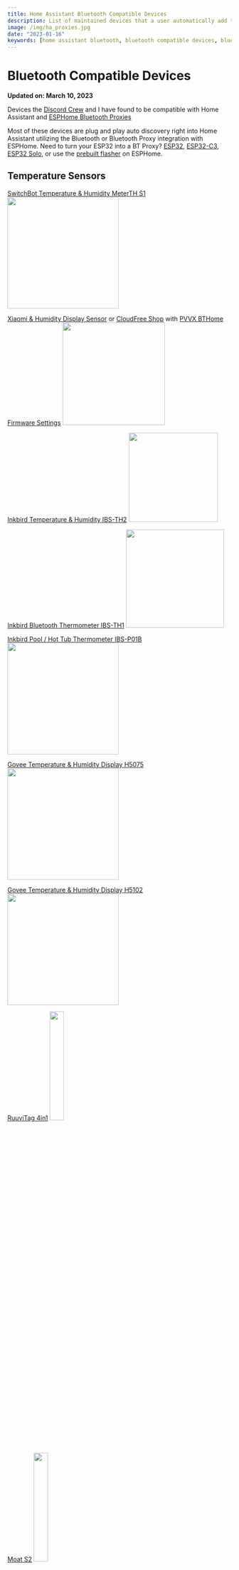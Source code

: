 ```yaml
---
title: Home Assistant Bluetooth Compatible Devices
description: List of maintained devices that a user automatically add to their Home Assistant system over bluetooth adapter and/or proxy device
image: /img/ha_proxies.jpg
date: "2023-01-16"
keywords: [home assistant bluetooth, bluetooth compatible devices, bluetooth proxy, bluetooth proxies, bluetooth auto discovery]
---
```

# Bluetooth Compatible Devices

**Updated on: March 10, 2023**

Devices the [Discord Crew](https://discord.digiblur.com) and I have found to be compatible with Home Assistant and [ESPHome Bluetooth Proxies](/2022/09/07/home-assistant-esphome-bluetooth-proxy-how-to)  

Most of these devices are plug and play auto discovery right into Home Assistant utilizing the Bluetooth or Bluetooth Proxy integration with ESPHome.  Need to turn your ESP32 into a BT Proxy?  [ESP32](/wiki/ha/esphome-bluetooth-proxy-esp32), [ESP32-C3](/wiki/ha/esphome-bluetooth-proxy-esp32c3), [ESP32 Solo](/wiki/ha/esphome-bluetooth-proxy-esp32solo), or use the [prebuilt flasher](https://esphome.github.io/bluetooth-proxies/) on ESPHome. 

## Temperature Sensors

[SwitchBot Temperature & Humidity MeterTH S1](https://amzn.to/3Dlu6qi)
<a href="https://amzn.to/3Dlu6qi"><img src="/img/devices/switchbot-meter-th-s1.webp" width="250" /></a>

[Xiaomi & Humidity Display Sensor](https://s.click.aliexpress.com/e/_DnS67Ql) or [CloudFree Shop](https://cloudfree.shop/product/xiaomi-mijia-bluetooth-temperature-and-humidity-sensor/?ref=digiblur) with [PVVX BTHome Firmware Settings](https://github.com/pvvx/ATC_MiThermometer)
<a href="https://s.click.aliexpress.com/e/_AUojlM"><img src="/img/devices/xiaomi_lywsd03mmc.webp" width="230" /></a>

[Inkbird Temperature & Humidity IBS-TH2](https://amzn.to/3D3lqWY)
<a href="https://amzn.to/3D3lqWY"><img src="/img/devices/inkbird-ibs-th2.webp" width="200" /></a>

[Inkbird Bluetooth Thermometer IBS-TH1](https://amzn.to/3zP6RUX)
<a href="https://amzn.to/3zP6RUX"><img src="/img/devices/inkbird-ibs-th1.webp" width="220" /></a>

[Inkbird Pool / Hot Tub Thermometer IBS-P01B](https://amzn.to/3TO8xWB)
<a href="https://amzn.to/3TO8xWB"><img src="/img/devices/inkbird-ibs-p01b.webp" width="250" /></a>

[Govee Temperature & Humidity Display H5075](https://amzn.to/3DiPPPK)
<a href="https://amzn.to/3DiPPPK"><img src="/img/devices/govee_h5075.webp" width="250" /></a>

[Govee Temperature & Humidity Display H5102](https://amzn.to/3WJV4Ry)
<a href="https://amzn.to/3WJV4Ry"><img src="/img/devices/govee_h5102.webp" width="250" /></a>

[RuuviTag 4in1](https://amzn.to/3YzgeBz)
<a href="https://amzn.to/3YzgeBz"><img src="/img/devices/ruuvitag.webp" width="25%" /></a>

[Moat S2](https://amzn.to/3ZFqf1y)
<a href="https://amzn.to/3ZFqf1y"><img src="/img/devices/moat.webp" width="25%" /></a>

[SensorPush HT.w Wireless](https://amzn.to/3yr1kT8)
<a href="https://amzn.to/3yr1kT8"><img src="/img/devices/sensorpush.webp" width="25%" /></a>

[ThermoPro TP357](https://amzn.to/3YwNBoE)
<a href="https://amzn.to/3YwNBoE"><img src="/img/devices/thermpro_tp357.webp" width="25%" /></a>

[ThermoPro TP393](https://amzn.to/3FdzzBl) or on [Aliexpress](https://s.click.aliexpress.com/e/_DBcVs4N)
<a href="https://amzn.to/3FdzzBl"><img src="/img/devices/thermpro_tp393.webp" width="35%" /></a>


## Lights

[ShopLED 100w Floods - 2 Pack](https://amzn.to/3Wg2lYO)
<a href="https://amzn.to/3Wg2lYO"><img src="/img/devices/shopled_ble_flood_100w.webp" width="340" /></a>

[ShopLED 15w Flood](https://amzn.to/3sI2Ux4)
<a href="https://amzn.to/3sI2Ux4"><img src="/img/devices/shopled_ble_flood_15w.webp" width="250" /></a>  

&nbsp;  
[Zjojo Daisy Chained 4 pack 3500LM Floods](https://amzn.to/3TQfHss)
<a href="https://amzn.to/3TQfHss"><img src="/img/devices/zjojoflood_4pack.webp" width="250" /></a>


## Other

[SwitchBot Bot](https://amzn.to/3fdNiP1)
<a href="https://amzn.to/3fdNiP1"><img src="/img/devices/switchbot-bot-977904.webp" width="300" /></a>

[SwitchBot Lock](https://amzn.to/3Xf545a) or [direct](https://www.switch-bot.com/products/switchbot-lock?sca_ref=2053167.M3lc8rkPzc&utm_source=kol&utm_medium=referral&utm_campaign=uppromote&utm_content=affiliate-Travis-Griggs)
<a href="https://amzn.to/3Xf545a"><img src="/img/devices/switchbot-lock.webp" width="300" /></a>

[SwitchBot Humidifier](https://us.switch-bot.com/products/switchbot-smart-humidifier?_pos=2&_psq=hu&_ss=e&_v=1.0&sca_ref=2053167.M3lc8rkPzc&utm_source=kol&utm_medium=referral&utm_campaign=uppromote&utm_content=affiliate-Travis-Griggs)
<a href="https://us.switch-bot.com/products/switchbot-smart-humidifier?_pos=2&_psq=hu&_ss=e&_v=1.0&sca_ref=2053167.M3lc8rkPzc&utm_source=kol&utm_medium=referral&utm_campaign=uppromote&utm_content=affiliate-Travis-Griggs"><img src="/img/devices/switchbot-humid.webp" width="250" /></a>


[Mi Flora Soil Sensors](https://s.click.aliexpress.com/e/_DD26pwR)
<a href="https://s.click.aliexpress.com/e/_DD26pwR"><img src="/img/devices/mi-flora.webp" width="150" /></a>  

## Incompatible Devices

These are devices we've found that **DO NOT** work with the current BLE/BLE Proxy Integration

digiblur 11/19/2022 [iLC LED Flood Light 800W Equivalent](https://amzn.to/3hVW84K)  
splnut 11/19/2022 [iLC LED Flood Light 100W](https://www.amazon.com/dp/B07T1B5S58)  
splnut 11/19/2022 [LOLpetik LED Flood Light Outdoor 25W](https://www.amazon.com/dp/B08YYQ4QW7)  
splnut 11/19/2022 [LECLSTAR LED Flood 20W](https://www.amazon.com/dp/B0B9GRYTCB)  

Have others?  Edit the page or let us know on [Discord](https://discord.digiblur.com)